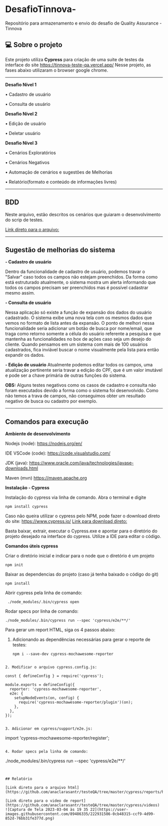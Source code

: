 
# DesafioTinnova-
Repositório para armazenamento e envio do desafio de Quality Assurance - Tinnova 


## 💻 Sobre o projeto
Este projeto utiliza **Cypress** para criação de uma suite de testes  da interface do site  https://tinnova-teste-qa.vercel.app/
Nesse projeto, as fases abaixo utilizaram o browser google chrome.

---

**Desafio Nível 1**

  • Cadastro de usuário

  • Consulta de usuário

**Desafio Nível 2**

  • Edição de usuário 

  • Deletar usuário

**Desafio Nível 3**

  • Cenários Exploratórios

  • Cenários Negativos

  • Automação de cenários e sugestões de Melhorias

  • Relatório(formato e conteúdo de informações livres)
  
---

## BDD 
Neste arquivo, estão descritos os cenários que guiaram o desenvolvimento do scrip de testes.

[Link direto para o arquivo: ](https://github.com/anaclarasantr/testeQA/blob/master/BDD%20-%20TINNOVA.pdf)

---
## Sugestão de melhorias do sistema

**- Cadastro de usuário**

Dentro da funcionalidade de cadastro de usuário, podemos travar o "Salvar" caso todos os campos não estejam preenchidos. Da forma como está estruturado atualmente, o sistema mostra um alerta informando que todos os campos precisam ser preenchidos mas é possível cadastrar mesmo assim. 

**- Consulta de usuário**

Nessa aplicação só existe a função de expansão dos dados do usuário cadastrado. O sistema exibe uma nova tela com os mesmos dados que vemos no formato de lista antes da expansão. O ponto de melhori nessa funcionalidade seria adicionar um botão de busca por nome/email, que traga como retorno somente a célula do usuário referente a pesquisa e que mantenha as funcionalidades no box de ações caso seja um desejo do cliente. Quando pensamos em um sistema com mais de 100 usuários cadastrados, fica inviável buscar o nome visualmente pela lista para então expandir os dados.

**- Edição de usuário**
Atualmente podemos editar todos os campos, uma atualização pertinente seria travar a edição do CPF, que é um valor imutável e pode ser a chave primária de outras funções do sistema.

**OBS:** Alguns testes negativos como os casos de cadastro e consulta não foram executados devido a forma como o sistema foi desenvolvido. Como não temos a trava de campos, não conseguimos obter um resultado negativo de busca ou cadastro por exemplo.

---
## Comandos para execução 

**Ambiente de desenvolvimento**

Nodejs (node): https://nodejs.org/en/

IDE VSCode (code): https://code.visualstudio.com/ 

JDK (java): https://www.oracle.com/java/technologies/javase-downloads.html

Maven (mvn) https://maven.apache.org

**Instalação - Cypress**

Instalação do cypress via linha de comando. Abra o terminal e digite
```
npm install cypress
```


Caso não queira utilizar o cypress pelo NPM, pode fazer o download direto do site: https://www.cypress.io/
[Link para download direto:](https://download.cypress.io/desktop)

Basta baixar, extrair, executar o Cypress.exe e apontar para o diretório do projeto desejado na interface do cypress. Utilize a IDE para editar o código.

**Comandos úteis cypress**

Criar o diretório inicial e indicar para o node que o diretório é um projeto
```
npm init
```

Baixar as dependencias do projeto (caso já tenha baixado o código do git)
 
 ```
npm install
```

Abrir cypress pela linha de comando:
 ```
  ./node_modules/.bin/cypress open
```

Rodar specs por linha de comando:
  ```
 ./node_modules/.bin/cypress run --spec 'cypress/e2e/**/'
```

Para gerar um report HTML, siga os 4 passos abaixo:

1. Adicionando as dependências necessárias para gerar o reporte de testes:
   ```
   npm i --save-dev cypress-mochawesome-reporter
```
	
2. Modificar o arquivo cypress.config.js:

const { defineConfig } = require('cypress');

module.exports = defineConfig({
  reporter: 'cypress-mochawesome-reporter',
  e2e: {
    setupNodeEvents(on, config) {
      require('cypress-mochawesome-reporter/plugin')(on);
    },
  },
});


3. Adicionar em cypress/support/e2e.js:

```
import 'cypress-mochawesome-reporter/register';
```

4. Rodar specs pela linha de comando:
```
./node_modules/.bin/cypress run --spec 'cypress/e2e/**/'
```


## Relatório

[Link direto para o arquivo html](https://github.com/anaclarasantr/testeQA/tree/master/cypress/reports/html)

[Link direto para o video de report](https://github.com/anaclarasantr/testeQA/tree/master/cypress/videos)
![Captura de Tela 2023-03-04 às 19 35 22](https://user-images.githubusercontent.com/89486335/222931586-0cb48315-ccf9-4d99-852d-76bb31fe377d.png)
